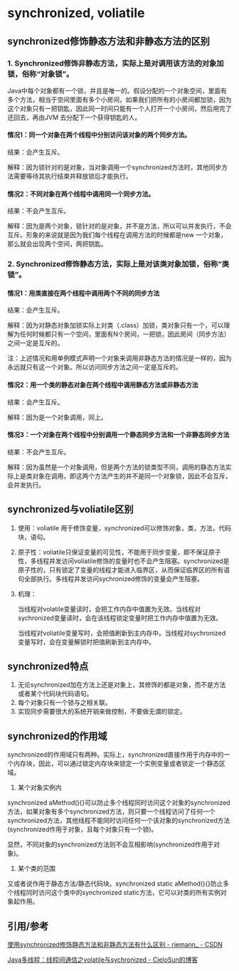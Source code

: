 # synchronized, voliatile



## synchronized修饰静态方法和非静态方法的区别

### 1. Synchronized修饰非静态方法，实际上是对调用该方法的对象加锁，俗称“对象锁”。

Java中每个对象都有一个锁，并且是唯一的。假设分配的一个对象空间，里面有多个方法，相当于空间里面有多个小房间，如果我们把所有的小房间都加锁，因为这个对象只有一把钥匙，因此同一时间只能有一个人打开一个小房间，然后用完了还回去，再由JVM 去分配下一个获得钥匙的人。

#### 情况1：同一个对象在两个线程中分别访问该对象的两个同步方法。

结果：会产生互斥。

解释：因为锁针对的是对象，当对象调用一个synchronized方法时，其他同步方法需要等待其执行结束并释放锁后才能执行。

#### 情况2：不同对象在两个线程中调用同一个同步方法。

结果：不会产生互斥。

解释：因为是两个对象，锁针对的是对象，并不是方法，所以可以并发执行，不会互斥。形象的来说就是因为我们每个线程在调用方法的时候都是new 一个对象，那么就会出现两个空间，两把钥匙。

### 2. Synchronized修饰静态方法，实际上是对该类对象加锁，俗称“类锁”。

#### 情况1：用类直接在两个线程中调用两个不同的同步方法

结果：会产生互斥。

解释：因为对静态对象加锁实际上对类（.class）加锁，类对象只有一个，可以理解为任何时候都只有一个空间，里面有N个房间，一把锁，因此房间（同步方法）之间一定是互斥的。

注：上述情况和用单例模式声明一个对象来调用非静态方法的情况是一样的，因为永远就只有这一个对象。所以访问同步方法之间一定是互斥的。

#### 情况2：用一个类的静态对象在两个线程中调用静态方法或非静态方法

结果：会产生互斥。

解释：因为是一个对象调用，同上。

#### 情况3：一个对象在两个线程中分别调用一个静态同步方法和一个非静态同步方法

结果：不会产生互斥。

解释：因为虽然是一个对象调用，但是两个方法的锁类型不同，调用的静态方法实际上是类对象在调用，即这两个方法产生的并不是同一个对象锁，因此不会互斥，会并发执行。



## synchronized与voliatile区别

1. 使用：voliatile 用于修饰变量，synchronized可以修饰对象，类，方法，代码块，语句。

2. 原子性：voliatile只保证变量的可见性，不能用于同步变量，即不保证原子性，多线程并发访问voliatile修饰的变量时也不会产生阻塞。synchronized是原子性的，只有锁定了变量的线程才能进入临界区，从而保证临界区的所有语句全部执行。多线程并发访问sychronized修饰的变量会产生阻塞。

3. 机理：

   当线程对volatile变量读时，会把工作内存中值置为无效。当线程对sychronized变量读时，会在该线程锁定变量时把工作内存中值置为无效。

   当线程对voliatile变量写时，会把值刷新到主内存中。当线程对sychronized变量写时，会在变量解锁时把值刷新到主内存中。



## synchronized特点

1. 无论synchronized加在方法上还是对象上，其修饰的都是对象，而不是方法或者某个代码块代码语句。
2. 每个对象只有一个锁与之相关联。
3. 实现同步需要很大的系统开销来做控制，不要做无谓的锁定。



## synchronized的作用域

synchronized的作用域只有两种。实际上，synchronized直接作用于内存中的一个内存块，因此，可以通过锁定内存块来锁定一个实例变量或者锁定一个静态区域。

1. 某个对象实例内

synchronized aMethod(){}可以防止多个线程同时访问这个对象的synchronized方法，如果对象有多个synchronized方法，则只要一个线程访问了任何一个synchronized方法，其他线程不能同时访问任何一个该对象的synchronized方法(synchronized作用于对象，且每个对象只有一个锁)。

显然，不同对象的synchronized方法则不会互相影响(synchronized作用于对象)。

1. 某个类的范围

又或者说作用于静态方法/静态代码块。synchronized static aMethod(){}防止多个线程同时访问这个类中的synchronized static方法，它可以对类的所有实例对象起作用。



## 引用/参考

[使用synchronized修饰静态方法和非静态方法有什么区别 - riemann_ - CSDN](https://blog.csdn.net/riemann_/article/details/99245845)

[Java多线程：线程间通信之volatile与sychronized - CieloSun的博客](https://www.cnblogs.com/cielosun/p/6650161.html)